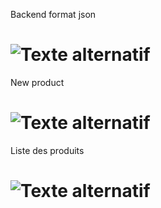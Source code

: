 Backend format json
# ![Texte alternatif](src/assets/backend-json.jpeg)
New product 
# ![Texte alternatif](src/assets/new-product.jpeg)
Liste des produits 
# ![Texte alternatif](src/assets/products.jpeg)

